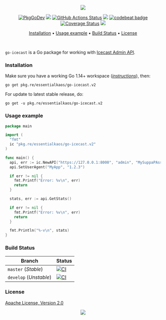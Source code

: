 <p align="center"><a href="#readme"><img src="https://gh.kaos.st/go-icecast.svg"/></a></p>

<p align="center">
  <a href="https://pkg.re/essentialkaos/go-icecast.v2?docs"><img src="https://gh.kaos.st/godoc.svg" alt="PkgGoDev"></a>
  <a href="https://goreportcard.com/report/github.com/essentialkaos/go-icecast"><img src="https://goreportcard.com/badge/github.com/essentialkaos/go-icecast"></a>
  <a href="https://github.com/essentialkaos/go-icecast/actions"><img src="https://github.com/essentialkaos/go-icecast/workflows/CI/badge.svg" alt="GitHub Actions Status" /></a>
  <a href="https://github.com/essentialkaos/go-icecast/actions?query=workflow%3ACodeQL"><img src="https://github.com/essentialkaos/go-icecast/workflows/CodeQL/badge.svg" /></a>
  <a href="https://codebeat.co/projects/github-com-essentialkaos-go-icecast-master"><img alt="codebeat badge" src="https://codebeat.co/badges/b2237e1d-2089-40f3-bfa1-f66bc79c68a8"></a>
  <a href='https://coveralls.io/github/essentialkaos/go-icecast?branch=develop'><img src='https://coveralls.io/repos/github/essentialkaos/go-icecast/badge.svg?branch=develop' alt='Coverage Status' /></a>
  <a href="#license"><img src="https://gh.kaos.st/apache2.svg"></a>
</p>

<p align="center"><a href="#installation">Installation</a> • <a href="#usage-example">Usage example</a> • <a href="#build-status">Build Status</a> • <a href="#license">License</a></p>

<br/>

`go-icecast` is a Go package for working with [Icecast Admin API](http://icecast.org/docs/icecast-2.4.1/admin-interface.html).

### Installation

Make sure you have a working Go 1.14+ workspace (_[instructions](https://golang.org/doc/install)_), then:

````
go get pkg.re/essentialkaos/go-icecast.v2
````

For update to latest stable release, do:

```
go get -u pkg.re/essentialkaos/go-icecast.v2
```

### Usage example

```go
package main

import (
  "fmt"
  ic "pkg.re/essentialkaos/go-icecast.v2"
)

func main() {
  api, err := ic.NewAPI("https://127.0.0.1:8000", "admin", "MySuppaPAssWOrd")
  api.SetUserAgent("MyApp", "1.2.3")

  if err != nil {
    fmt.Printf("Error: %v\n", err)
    return
  }

  stats, err := api.GetStats()

  if err != nil {
    fmt.Printf("Error: %v\n", err)
    return
  }

  fmt.Println("%-v\n", stats)
}
```

### Build Status

| Branch     | Status |
|------------|--------|
| `master` (_Stable_) | [![CI](https://github.com/essentialkaos/go-icecast/workflows/CI/badge.svg?branch=master)](https://github.com/essentialkaos/go-icecast/actions) |
| `develop` (_Unstable_) | [![CI](https://github.com/essentialkaos/go-icecast/workflows/CI/badge.svg?branch=develop)](https://github.com/essentialkaos/go-icecast/actions) |

### License

[Apache License, Version 2.0](https://www.apache.org/licenses/LICENSE-2.0)

<p align="center"><a href="https://essentialkaos.com"><img src="https://gh.kaos.st/ekgh.svg"/></a></p>

